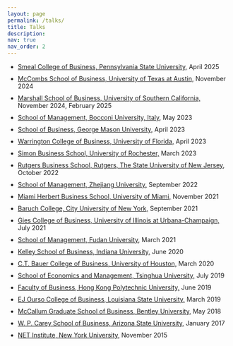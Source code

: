 ```yaml
---
layout: page
permalink: /talks/
title: Talks
description: 
nav: true
nav_order: 2
---
```



<ul style="list-style-type: disc;">
    <li style="margin-bottom: 10px;"><a href="https://www.smeal.psu.edu/">Smeal College of Business, Pennsylvania State University,</a> April 2025</li>
  <li style="margin-bottom: 10px;"><a href="https://www.mccombs.utexas.edu/">McCombs School of Business, University of Texas at Austin,</a> November 2024</li>
  <li style="margin-bottom: 10px;"><a href="https://www.marshall.usc.edu/">Marshall School of Business, University of Southern California,</a> November 2024, February 2025</li>
  <li style="margin-bottom: 10px;"><a href="https://www.unibocconi.it/en">School of Management, Bocconi University, Italy,</a> May 2023</li>
  <li style="margin-bottom: 10px;"><a href="https://business.gmu.edu/">School of Business, George Mason University,</a> April 2023</li>
  <li style="margin-bottom: 10px;"><a href="https://warrington.ufl.edu/">Warrington College of Business, University of Florida,</a> April 2023</li>
  <li style="margin-bottom: 10px;"><a href="https://www.simon.rochester.edu/">Simon Business School, University of Rochester,</a> March 2023</li>
  <li style="margin-bottom: 10px;"><a href="https://www.business.rutgers.edu/">Rutgers Business School, Rutgers, The State University of New Jersey,</a> October 2022</li>
  <li style="margin-bottom: 10px;"><a href="http://en.som.zju.edu.cn/">School of Management, Zhejiang University,</a> September 2022</li>
  <li style="margin-bottom: 10px;"><a href="https://herbert.miami.edu/">Miami Herbert Business School, University of Miami,</a> November 2021</li>
  <li style="margin-bottom: 10px;"><a href="https://zicklin.baruch.cuny.edu/">Baruch College, City University of New York,</a> September 2021</li>
  <li style="margin-bottom: 10px;"><a href="https://giesbusiness.illinois.edu/">Gies College of Business, University of Illinois at Urbana-Champaign,</a> July 2021</li>
  <li style="margin-bottom: 10px;"><a href="https://www.fdsm.fudan.edu.cn/">School of Management, Fudan University,</a> March 2021</li>
  <li style="margin-bottom: 10px;"><a href="https://kelley.iu.edu/">Kelley School of Business, Indiana University,</a> June 2020</li>
  <li style="margin-bottom: 10px;"><a href="https://www.bauer.uh.edu/">C.T. Bauer College of Business, University of Houston,</a> March 2020</li>
  <li style="margin-bottom: 10px;"><a href="https://www.sem.tsinghua.edu.cn/">School of Economics and Management, Tsinghua University,</a> July 2019</li>
  <li style="margin-bottom: 10px;"><a href="https://www.polyu.edu.hk/en/fb/">Faculty of Business, Hong Kong Polytechnic University,</a> June 2019</li>
  <li style="margin-bottom: 10px;"><a href="https://www.lsu.edu/business/">EJ Ourso College of Business, Louisiana State University,</a> March 2019</li>
  <li style="margin-bottom: 10px;"><a href="https://www.bentley.edu/graduate/mccallum-graduate-school-business">McCallum Graduate School of Business, Bentley University,</a> May 2018</li>
  <li style="margin-bottom: 10px;"><a href="https://wpcarey.asu.edu/">W. P. Carey School of Business, Arizona State University,</a> January 2017</li>
  <li style="margin-bottom: 10px;"><a href="http://netinst.org/">NET Institute, New York University,</a> November 2015</li>
</ul>

